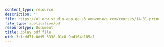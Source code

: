```yaml
---
content_type: resource
description: ''
file: https://ol-ocw-studio-app-qa.s3.amazonaws.com/courses/14-01-principles-of-microeconomics-fall-2018/3c1cdd7f0d95333803c89ad164d185a1_F0ulAkrfvzo.pdf
file_type: application/pdf
resourcetype: Document
title: 3play pdf file
uid: 3c1cdd7f-0d95-3338-03c8-9ad164d185a1
---
```

